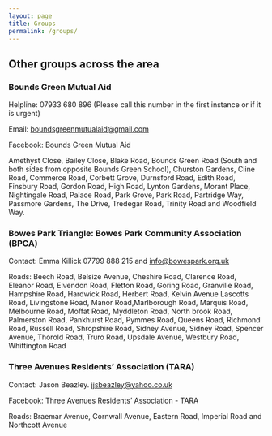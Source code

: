 ```yaml
---
layout: page
title: Groups
permalink: /groups/
---
```


## Other groups across the area

### Bounds Green Mutual Aid

Helpline: 07933 680 896 (Please call this number in the first instance or if it is urgent)

Email: boundsgreenmutualaid@gmail.com

Facebook: Bounds Green Mutual Aid

Amethyst Close, Bailey Close, Blake Road,  Bounds Green Road (South and both sides from opposite Bounds Green School), Churston Gardens, Cline Road, Commerce Road, Corbett Grove, Durnsford Road, Edith Road, Finsbury Road, Gordon Road, High Road, Lynton Gardens, Morant Place, Nightingale Road, Palace Road, Park Grove, Park Road, Partridge Way, Passmore Gardens, The Drive, Tredegar Road, Trinity Road and Woodfield Way.


### Bowes Park Triangle: Bowes Park Community Association (BPCA)

Contact: Emma Killick 07799 888 215 and info@bowespark.org.uk

Roads: Beech Road, Belsize Avenue, Cheshire Road, Clarence Road, Eleanor Road, Elvendon Road, Fletton Road, Goring Road, Granville Road, Hampshire Road, Hardwick Road, Herbert Road, Kelvin Avenue Lascotts Road, Livingstone Road, Manor Road,Marlborough Road, Marquis Road, Melbourne Road, Moffat Road, Myddleton Road, North brook Road, Palmerston Road, Pankhurst Road, Pymmes Road, Queens Road, Richmond Road, Russell Road, Shropshire Road, Sidney Avenue, Sidney Road, Spencer Avenue, Thorold Road, Truro Road, Upsdale Avenue, Westbury Road, Whittington Road


### Three Avenues Residents’ Association (TARA)

Contact: Jason Beazley. jjsbeazley@yahoo.co.uk 

Facebook: Three Avenues Residents’ Association - TARA

Roads: Braemar Avenue, Cornwall Avenue, Eastern Road, Imperial Road and Northcott Avenue
